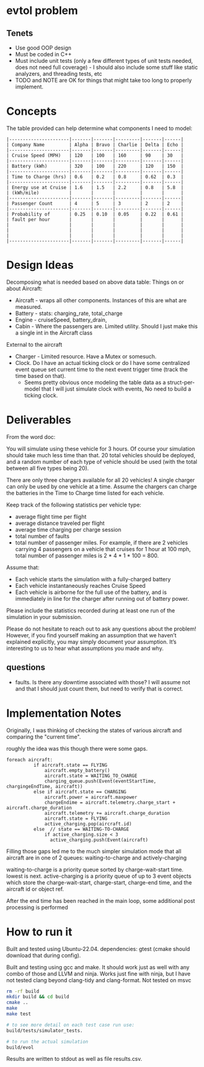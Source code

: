 # evtol problem


## Tenets
- Use good OOP design
- Must be coded in C++
- Must include unit tests (only a few different types of unit tests needed, does not need full coverage) - I should also include some stuff like static analyzers, and threading tests, etc
- TODO and NOTE are OK for things that might take too long to properly implement.

# Concepts

The table provided can help determine what components I need to model:

```
|----------------------|-------|-------|---------|-------|------|
| Company Name         | Alpha | Bravo | Charlie | Delta | Echo |
|----------------------|-------|-------|---------|-------|------|
| Cruise Speed (MPH)   | 120   | 100   | 160     | 90    | 30   | 
|----------------------|-------|-------|---------|-------|------|
| Battery (kWh)        | 320   | 100   | 220     | 120   | 150  |
|----------------------|-------|-------|---------|-------|------|
| Time to Charge (hrs) | 0.6   | 0.2   | 0.8     | 0.62  | 0.3  |
|----------------------|-------|-------|---------|-------|------|
| Energy use at Cruise | 1.6   | 1.5   | 2.2     | 0.8   | 5.8  |
| (kWh/mile)           |       |       |         |       |      |
|----------------------|-------|-------|---------|-------|------|
| Passenger Count      | 4     | 5     | 3       | 2     | 2    |
|----------------------|-------|-------|---------|-------|------|
| Probability of       | 0.25  | 0.10  | 0.05    | 0.22  | 0.61 |
| fault per hour       |       |       |         |       |      |
|                      |       |       |         |       |      |
|                      |       |       |         |       |      |
|                      |       |       |         |       |      |
|----------------------|-------|-------|---------|-------|------|
```
# Design Ideas

Decomposing what is needed based on above data table:
Things on or about Aircraft:
- Aircraft - wraps all other components. Instances of this are what are measured.
- Battery - stats: charging_rate, total_charge
- Engine - cruiseSpeed, battery_drain,
- Cabin - Where the passengers are. Limited utility. Should I just make this a single int in the Aircraft class


External to the aircraft
- Charger - Limited resource. Have a Mutex or somesuch.
- Clock. Do I have an actual ticking clock or do I have some centralized event queue set current time to the next event trigger time (track the time based on that).
  - Seems pretty obvious once modeling the table data as a struct-per-model that I will just simulate clock with events, No need to build a ticking clock.


# Deliverables
From the word doc:

You will simulate using these vehicle for 3 hours. Of course your simulation should take much less time than that. 20 total vehicles should be deployed, and a random number of each type of vehicle should be used (with the total between all five types being 20).

There are only three chargers available for all 20 vehicles! A single charger can only be used by one vehicle at a time. Assume the chargers can charge the batteries in the Time to Charge time listed for each vehicle.

Keep track of the following statistics per vehicle type:
- average flight time per flight
- average distance traveled per flight
- average time charging per charge session
- total number of faults
- total number of passenger miles.
  For example, if there are 2 vehicles carrying 4 passengers on a vehicle that cruises    for 1 hour at 100 mph, total number of passenger miles is 2 * 4 * 1 * 100 = 800.

Assume that:
- Each vehicle starts the simulation with a fully-charged battery
- Each vehicle instantaneously reaches Cruise Speed
- Each vehicle is airborne for the full use of the battery, and is immediately in line for the charger after running out of battery power.

Please include the statistics recorded during at least one run of the simulation in your submission.

Please do not hesitate to reach out to ask any questions about the problem! However, if you find yourself making an assumption that we haven’t explained explicitly, you may simply document your assumption. It’s interesting to us to hear what assumptions you made and why.

## questions
- faults. Is there any downtime associated with those? I will assume not and that I should just count them, but need to verify that is correct.


# Implementation Notes

Originally, I was thinking of checking the states of various aircraft and comparing the "current time".

roughly the idea was this though there were some gaps.

```
foreach aircraft:
          if aircraft.state == FLYING
              aircraft.empty_battery()
              aircraft.state = WAITING_TO_CHARGE
              charging_queue.push(Event(eventStartTime, chargingeEndTime, aircraft))
          else if aircraft.state == CHARGING
              aircraft.power = aircraft.maxpower
              chargeEndime = aircraft.telemetry.charge_start + aircraft.charge_duration
              aircraft.telemetry += aircraft.charge_duration
              aircraft.state = FLYING
              active_charging.pop(aircraft.id)
          else  // state == WAITING-TO-CHARGE
              if active_charging.size < 3
                active_charging.push(Event(aircraft)
```

Filling those gaps led me to the much simpler simulation mode that all aircraft are in one of 2 queues: 
waiting-to-charge and actively-charging

waiting-to-charge is a priority queue sorted by charge-wait-start time. lowest is next.
active-charging is a priority queue of up to 3 event objects which store the charge-wait-start, charge-start, charge-end time, and the aircraft id or object ref. 

After the end time has been reached in the main loop, some additional post
processing is performed


# How to run it

Built and tested using Ubuntu-22.04.
dependencies: gtest (cmake should download that during config).

Built and testing using gcc and make. It should work just as well with any combo of those and LLVM and ninja. Works just fine with ninja, but I have not tested clang beyond clang-tidy and clang-format. Not tested on msvc

```bash
rm -rf build
mkdir build && cd build
cmake ..
make
make test

# to see more detail on each test case run use:
build/tests/simulator_tests.

# to run the actual simulation
build/evol
```

Results are written to stdout as well as file results.csv.
